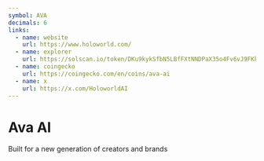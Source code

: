 ```yaml
---
symbol: AVA
decimals: 6
links:
  - name: website
    url: https://www.holoworld.com/
  - name: explorer
    url: https://solscan.io/token/DKu9kykSfbN5LBfFXtNNDPaX35o4Fv6vJ9FKk7pZpump
  - name: coingecko
    url: https://coingecko.com/en/coins/ava-ai
  - name: x
    url: https://x.com/HoloworldAI
---
```


# Ava AI

Built for a new generation of creators and brands
